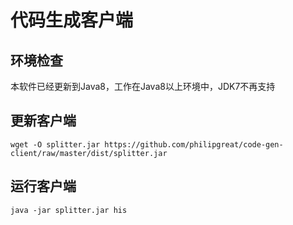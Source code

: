 # 代码生成客户端

## 环境检查

本软件已经更新到Java8，工作在Java8以上环境中，JDK7不再支持

## 更新客户端

```
wget -O splitter.jar https://github.com/philipgreat/code-gen-client/raw/master/dist/splitter.jar

```

## 运行客户端 

```
java -jar splitter.jar his
```
